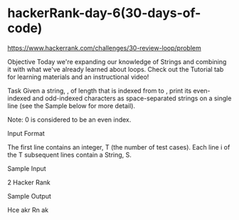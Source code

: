 # hackerRank-day-6(30-days-of-code)

https://www.hackerrank.com/challenges/30-review-loop/problem

Objective 
Today we're expanding our knowledge of Strings and combining it with what we've already learned about loops. Check out the Tutorial tab for learning materials and an instructional video!

Task 
Given a string, , of length  that is indexed from  to , print its even-indexed and odd-indexed characters as  space-separated strings on a single line (see the Sample below for more detail).

Note: 0 is considered to be an even index.

Input Format

The first line contains an integer, T (the number of test cases). 
Each line i of the T subsequent lines contain a String, S.



Sample Input

2
Hacker
Rank

Sample Output

Hce akr
Rn ak


